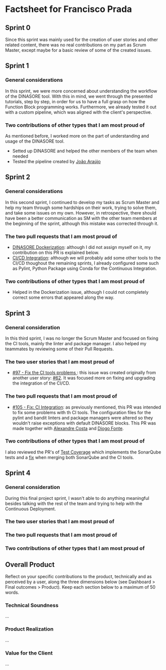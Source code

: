 # Factsheet for Francisco Prada

## Sprint 0

Since this sprint was mainly used for the creation of user stories and other related content, there was no real contributions on my part as Scrum Master, except maybe for a basic review of some of the created issues.

## Sprint 1

### General considerations
In this sprint, we were more concerned about understanding the workflow of the DINASORE tool. With this in mind, we went through the presented tutorials, step by step, in order for us to have a full grasp on how the Function Block programming works. Furthermore, we already tested it out with a custom pipeline, which was aligned with the client's perspective.

### Two contributions of other types that I am most proud of
As mentioned before, I worked more on the part of understanding and usage of the DINASORE tool.
- Setted up DINASORE and helped the other members of the team when needed
- Tested the pipeline created by [João Araújo](../factsheets/team1/joao_araujo.md)

## Sprint 2

### General considerations
In this second sprint, I continued to develop my tasks as Scrum Master and help my team through some hardships on their work, trying to solve them, and take some issues on my own. However, in retrospective, there should have been a better communication as SM with the other team members at the beginning of the sprint, although this mistake was corrected through it.

### The two pull requests that I am most proud of
- [DINASORE Dockerization](https://github.com/FEUP-MEIC-DS-2023-1MEIC06/DS-Project/pull/52): although I did not assign myself on it, my contribution on this PR is explained below.
- [CI/CD Integration](https://github.com/FEUP-MEIC-DS-2023-1MEIC06/DS-Project/pull/71): although we will probably add some other tools to the CI/CD thoughout the remaining sprints, I already configured some such as Pylint, Python Package using Conda for the Continuous Integration.

### Two contributions of other types that I am most proud of
- Helped in the Dockerization issue, although I could not completely correct some errors that appeared along the way.


## Sprint 3

### General consideration
In this third sprint, I was no longer the Scrum Master and focused on fixing the CI tools, mainly the linter and package manager. I also helped my teammates by reviewing some of their Pull Requests.

### The two user stories that I am most proud of
- [#97 - Fix the CI tools problems ](https://github.com/FEUP-MEIC-DS-2023-1MEIC06/DS-Project/issues/97): this issue was created originally from another user story: [#62](https://github.com/FEUP-MEIC-DS-2023-1MEIC06/DS-Project/issues/62). It was focused more on fixing and upgrading the integration of the CI/CD.

### The two pull requests that I am most proud of
- [#105 - Fix: CI Integration](https://github.com/FEUP-MEIC-DS-2023-1MEIC06/DS-Project/pull/105): as previously mentioned, this PR was intended to fix some problems with th CI tools. The configuration files for the pylint and bandit linters and package managers were altered so they wouldn't raise exceptions with default DINASORE blocks. This PR was made together with [Alexandre Costa](https://github.com/alexlcosta) and [Diogo Fonte](https://github.com/diogofonte).

### Two contributions of other types that I am most proud of
I also reviewed the PR's of [Test Coverage](https://github.com/FEUP-MEIC-DS-2023-1MEIC06/DS-Project/pull/116#pullrequestreview-1758656296) which implements the SonarQube tests and a [fix](https://github.com/FEUP-MEIC-DS-2023-1MEIC06/DS-Project/pull/120) when merging both SonarQube and the CI tools.

## Sprint 4

### General consideration
During this final project sprint, I wasn't able to do anything meaningful besides talking with the rest of the team and trying to help with the Continuous Deployment.

### The two user stories that I am most proud of

### The two pull requests that I am most proud of


### Two contributions of other types that I am most proud of



## Overall Product

Reflect on your specific contributions to the product, technically and as perceived by a user, along the three dimensions below (see Dashboard > Final outcomes > Product). Keep each section below to a maximum of 50 words.


### Technical Soundness

...


### Product Realization

...


### Value for the Client

...
